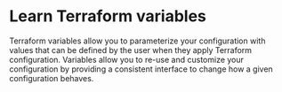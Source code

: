 # Learn Terraform variables

Terraform variables allow you to parameterize your configuration with values
that can be defined by the user when they apply Terraform configuration.
Variables allow you to re-use and customize your configuration by providing a
consistent interface to change how a given configuration behaves.
